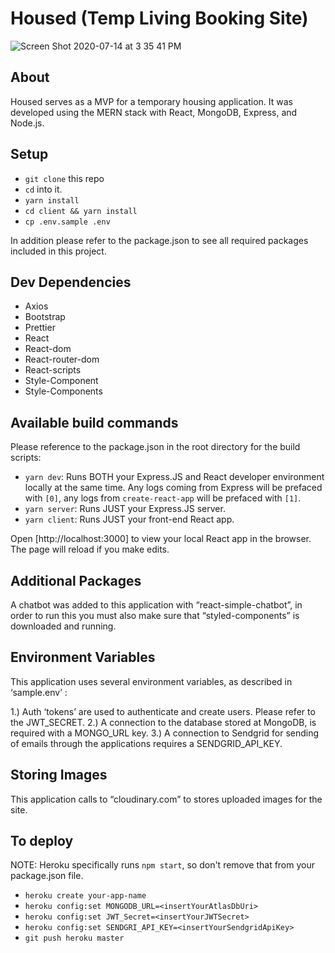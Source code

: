 # Housed (Temp Living Booking Site)
![Screen Shot 2020-07-14 at 3 35 41 PM](https://user-images.githubusercontent.com/59614789/90995002-91a45380-e588-11ea-9c04-431ad5dcb387.png)

## About

Housed serves as a MVP for a temporary housing application. It was developed using the MERN stack with React, MongoDB, Express, and Node.js. 

## Setup

- `git clone` this repo
- `cd` into it.
- `yarn install`
- `cd client && yarn install`
- `cp .env.sample .env`

In addition please refer to the package.json to see all required packages included in this project.

## Dev Dependencies

-	Axios
-	Bootstrap
-	Prettier
-	React
-	React-dom
-	React-router-dom
-	React-scripts
-	Style-Component
-	Style-Components

## Available build commands

Please reference to the package.json in the root directory for the build scripts:

- `yarn dev`: Runs BOTH your Express.JS and React developer environment locally at the same time. Any logs coming from Express will be prefaced with `[0]`, any logs from `create-react-app` will be prefaced with `[1]`.
- `yarn server`: Runs JUST your Express.JS server.
- `yarn client`: Runs JUST your front-end React app.

Open [http://localhost:3000] to view your local React app in the browser. The page will reload if you make edits.

## Additional Packages

A chatbot was added to this application with “react-simple-chatbot”, in order to run this you must also make sure that “styled-components” is downloaded and running.

## Environment Variables

This application uses several environment variables, as described in ‘sample.env’ :

1.)	Auth ‘tokens’ are used to authenticate and create users. Please refer to the JWT_SECRET.
2.)	A connection to the database stored at MongoDB, is required with a MONGO_URL key.
3.)	A connection to Sendgrid for sending of emails through the applications requires a SENDGRID_API_KEY.

## Storing Images

This application calls to “cloudinary.com” to stores uploaded images for the site.

## To deploy

NOTE: Heroku specifically runs `npm start`, so don't remove that from your package.json file.

- `heroku create your-app-name`
- `heroku config:set MONGODB_URL=<insertYourAtlasDbUri>`
-  `heroku config:set JWT_Secret=<insertYourJWTSecret>`
-  `heroku config:set SENDGRI_API_KEY=<insertYourSendgridApiKey>`
- `git push heroku master`


